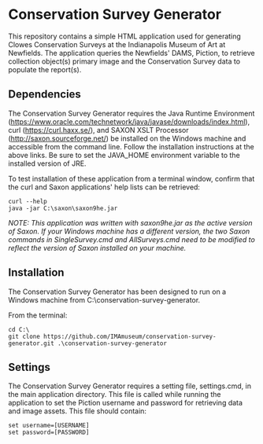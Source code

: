 # Conservation Survey Generator

This repository contains a simple HTML application used for generating Clowes Conservation Surveys at the Indianapolis Museum of Art at Newfields. The application queries the Newfields' DAMS, Piction, to retrieve collection object(s) primary image and the Conservation Survey data to populate the report(s).

## Dependencies

The Conservation Survey Generator requires the Java Runtime Environment (https://www.oracle.com/technetwork/java/javase/downloads/index.html), curl (https://curl.haxx.se/), and SAXON XSLT Processor (http://saxon.sourceforge.net/) be installed on the Windows machine and accessible from the command line. Follow the installation instructions at the above links. Be sure to set the JAVA_HOME environment variable to the installed version of JRE.

To test installation of these application from a terminal window, confirm that the curl and Saxon applications' help lists can be retrieved:

	curl --help
	java -jar C:\saxon\saxon9he.jar

*NOTE: This application was written with saxon9he.jar as the active version of Saxon. If your Windows machine has a different version, the two Saxon commands in SingleSurvey.cmd and AllSurveys.cmd need to be modified to reflect the version of Saxon installed on your machine.*

## Installation

The Conservation Survey Generator has been designed to run on a Windows machine from C:\conservation-survey-generator.

From the terminal:

	cd C:\
	git clone https://github.com/IMAmuseum/conservation-survey-generator.git .\conservation-survey-generator

## Settings

The Conservation Survey Generator requires a setting file, settings.cmd, in the main application directory. This file is called while running the application to set the Piction username and password for retrieving data and image assets. This file should contain:

	set username=[USERNAME]
	set password=[PASSWORD]

